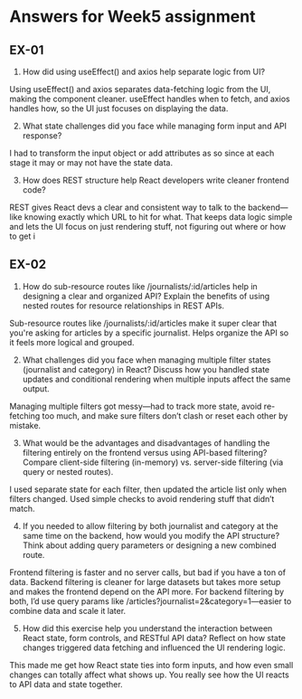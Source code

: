 # Answers for Week5 assignment

## EX-01

1. How did using useEffect() and axios help separate logic from UI?

Using useEffect() and axios separates data-fetching logic from the UI, making the component cleaner. useEffect handles
when to fetch, and axios handles how, so the UI just focuses on displaying the data.

2. What state challenges did you face while managing form input and API response?

I had to transform the input object or add attributes as so since at each stage it may or may not have the state data.

3. How does REST structure help React developers write cleaner frontend code?

REST gives React devs a clear and consistent way to talk to the backend—like knowing exactly which URL to hit for what.
That keeps data logic simple and lets the UI focus on just rendering stuff, not figuring out where or how to get i

## EX-02

1. How do sub-resource routes like /journalists/:id/articles help in designing a
   clear and organized API?
   Explain the benefits of using nested routes for resource relationships in REST APIs.

Sub-resource routes like /journalists/:id/articles make it super clear that you're asking for articles by a specific
journalist. Helps organize the API so it feels more logical and grouped.

2. What challenges did you face when managing multiple filter states (journalist and
   category) in React?
   Discuss how you handled state updates and conditional rendering when multiple inputs
   affect the same output.

Managing multiple filters got messy—had to track more state, avoid re-fetching too much, and make sure filters don’t
clash or reset each other by mistake.

3. What would be the advantages and disadvantages of handling the filtering entirely
   on the frontend versus using API-based filtering?
   Compare client-side filtering (in-memory) vs. server-side filtering (via query or nested
   routes).

I used separate state for each filter, then updated the article list only when filters changed. Used simple checks to
avoid rendering stuff that didn’t match.

4. If you needed to allow filtering by both journalist and category at the same time on
   the backend, how would you modify the API structure?
   Think about adding query parameters or designing a new combined route.

Frontend filtering is faster and no server calls, but bad if you have a ton of data. Backend filtering is cleaner for
large datasets but takes more setup and makes the frontend depend on the API more.
For backend filtering by both, I’d use query params like /articles?journalist=2&category=1—easier to combine data and
scale it later.

5. How did this exercise help you understand the interaction between React state, form
   controls, and RESTful API data?
   Reflect on how state changes triggered data fetching and influenced the UI rendering
   logic.

This made me get how React state ties into form inputs, and how even small changes can totally affect what shows up. You
really see how the UI reacts to API data and state together.
